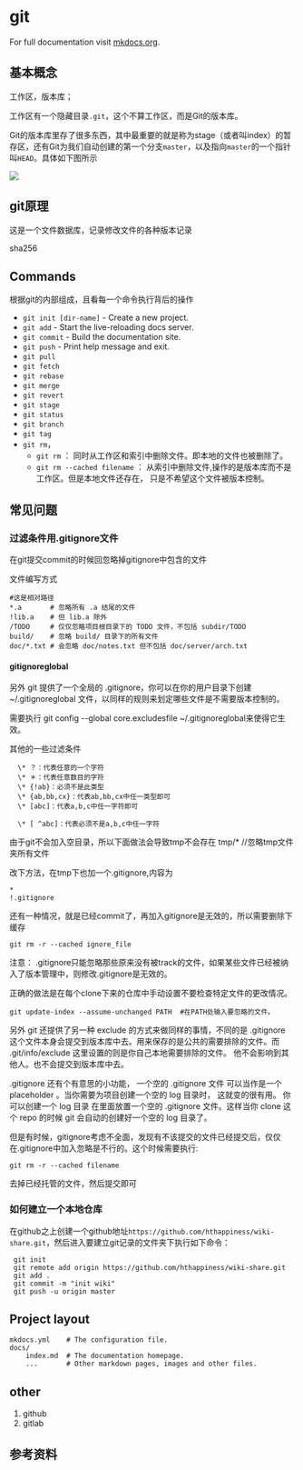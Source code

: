 # git

For full documentation visit [mkdocs.org](https://www.mkdocs.org).

## 基本概念

工作区，版本库；

工作区有一个隐藏目录`.git`，这个不算工作区，而是Git的版本库。

Git的版本库里存了很多东西，其中最重要的就是称为stage（或者叫index）的暂存区，还有Git为我们自动创建的第一个分支`master`，以及指向`master`的一个指针叫`HEAD`。具体如下图所示

![](https://www.liaoxuefeng.com/files/attachments/919020037470528/0)

## git原理

这是一个文件数据库，记录修改文件的各种版本记录

sha256

## Commands

根据git的内部组成，且看每一个命令执行背后的操作

* `git init [dir-name]` - Create a new project.
* `git add` - Start the live-reloading docs server.
* `git commit` - Build the documentation site.
* `git push` - Print help message and exit.
* `git pull`
* `git fetch`
* `git rebase`
* `git merge`
* `git revert`
* `git stage`
* `git status`
* `git branch`
* `git tag`
* `git rm`，
  * `git rm` ： 同时从工作区和索引中删除文件。即本地的文件也被删除了。
  * `git rm --cached filename` ： 从索引中删除文件,操作的是版本库而不是工作区。但是本地文件还存在， 只是不希望这个文件被版本控制。

## 常见问题

### 过滤条件用.gitignore文件

在git提交commit的时候回忽略掉gitignore中包含的文件

文件编写方式

```
#这是相对路径
*.a       # 忽略所有 .a 结尾的文件
!lib.a    # 但 lib.a 除外
/TODO     # 仅仅忽略项目根目录下的 TODO 文件，不包括 subdir/TODO
build/    # 忽略 build/ 目录下的所有文件
doc/*.txt # 会忽略 doc/notes.txt 但不包括 doc/server/arch.txt
```

#### gitignoreglobal

另外 git 提供了一个全局的 .gitignore，你可以在你的用户目录下创建 ~/.gitignoreglobal 文件，以同样的规则来划定哪些文件是不需要版本控制的。

需要执行 git config --global core.excludesfile ~/.gitignoreglobal来使得它生效。

其他的一些过滤条件

```
  \* ？：代表任意的一个字符
  \* ＊：代表任意数目的字符
  \* {!ab}：必须不是此类型
  \* {ab,bb,cx}：代表ab,bb,cx中任一类型即可
  \* [abc]：代表a,b,c中任一字符即可

  \* [ ^abc]：代表必须不是a,b,c中任一字符
```

  由于git不会加入空目录，所以下面做法会导致tmp不会存在 tmp/*       //忽略tmp文件夹所有文件

  改下方法，在tmp下也加一个.gitignore,内容为

```
*
!.gitignore  
```

  还有一种情况，就是已经commit了，再加入gitignore是无效的，所以需要删除下缓存 

```shell
git rm -r --cached ignore_file
```

 

注意： .gitignore只能忽略那些原来没有被track的文件，如果某些文件已经被纳入了版本管理中，则修改.gitignore是无效的。

 正确的做法是在每个clone下来的仓库中手动设置不要检查特定文件的更改情况。

```shell
git update-index --assume-unchanged PATH  #在PATH处输入要忽略的文件。
```

  另外 git 还提供了另一种 exclude 的方式来做同样的事情，不同的是 .gitignore 这个文件本身会提交到版本库中去。用来保存的是公共的需要排除的文件。而 .git/info/exclude 这里设置的则是你自己本地需要排除的文件。 他不会影响到其他人。也不会提交到版本库中去。

  .gitignore 还有个有意思的小功能， 一个空的 .gitignore 文件 可以当作是一个 placeholder 。当你需要为项目创建一个空的 log 目录时， 这就变的很有用。 你可以创建一个 log 目录 在里面放置一个空的 .gitignore 文件。这样当你 clone 这个 repo 的时候 git 会自动的创建好一个空的 log 目录了。



但是有时候，gitignore考虑不全面，发现有不该提交的文件已经提交后，仅仅在.gitignore中加入忽略是不行的。这个时候需要执行:

```shell
git rm -r --cached filename 
```

去掉已经托管的文件，然后提交即可

### 如何建立一个本地仓库

在github之上创建一个github地址`https://github.com/hthappiness/wiki-share.git`，然后进入要建立git记录的文件夹下执行如下命令：

```shell
 git init
 git remote add origin https://github.com/hthappiness/wiki-share.git
 git add . 
 git commit -m "init wiki"
 git push -u origin master
```



## Project layout

    mkdocs.yml    # The configuration file.
    docs/
        index.md  # The documentation homepage.
        ...       # Other markdown pages, images and other files.



## other

1. github
2. gitlab

## 参考资料